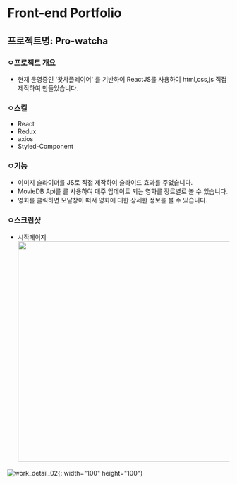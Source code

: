 # Front-end Portfolio

## 프로젝트명: Pro-watcha

### ㅇ프로젝트 개요 
- 현재 운영중인 '왓챠플레이어' 를 기반하여 ReactJS를 사용하여 html,css,js 직접 제작하여 만들었습니다.  

### ㅇ스킬
- React
- Redux
- axios
- Styled-Component

### ㅇ기능
- 이미지 슬라이더를 JS로 직접 제작하여 슬라이드 효과를 주었습니다.
- MovieDB Api를 를 사용하여 매주 업데이트 되는 영화를 장르별로 볼 수 있습니다.
- 영화를 클릭하면 모달창이 떠서 영화에 대한 상세한 정보를 볼 수 있습니다.

### ㅇ스크린샷
- 시작페이지
  <img src="https://user-images.githubusercontent.com/39721152/70598579-7da10780-1c2e-11ea-82c0-e61b7933f3ca.jpg " width="500" height="500">


![work_detail_02](https://user-images.githubusercontent.com/39721152/70598650-a6290180-1c2e-11ea-8d01-b24bdd826cb8.jpg){: width="100" height="100"}



